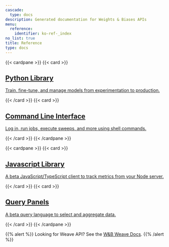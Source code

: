 ```yaml
---
cascade:
  type: docs
description: Generated documentation for Weights & Biases APIs
menu:
  reference:
    identifier: ko-ref-_index
no_list: true
title: Reference
type: docs
---
```


{{< cardpane >}}
  {{< card >}}
    <a href="./python/">
      <h2 className="card-title">Python Library</h2>
      <p className="card-content">Train, fine-tune, and manage models from experimentation to production.</p>
    </a>
  {{< /card >}}
  {{< card >}}
    <a href="./query-panel/">
      <h2 className="card-title">Command Line Interface</h2>
      <p className="card-content">Log in, run jobs, execute sweeps, and more using shell commands.</p>
    </a>
  {{< /card >}}
{{< /cardpane >}}

{{< cardpane >}}
  {{< card >}}
    <a href="./js/">
      <h2 className="card-title">Javascript Library</h2>
      <p className="card-content">A beta JavaScript/TypeScript client to track metrics from your Node server.</p>
    </a>
  {{< /card >}}
  {{< card >}}
    <a href="./query-panel/">
      <h2 className="card-title">Query Panels</h2>
      <p className="card-content"> A beta query language to select and aggregate data.</p>
    </a>
  {{< /card >}}
{{< /cardpane >}}

{{% alert %}}
Looking for Weave API? See the [W&B Weave Docs](https://weave-docs.wandb.ai/).
{{% /alert %}}